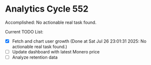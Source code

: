 # Analytics Cycle 552

Accomplished: No actionable real task found.

Current TODO List:

- [x] Fetch and chart user growth  (Done at Sat Jul 26 23:01:31 2025: No actionable real task found.)
- [ ] Update dashboard with latest Monero price
- [ ] Analyze retention data